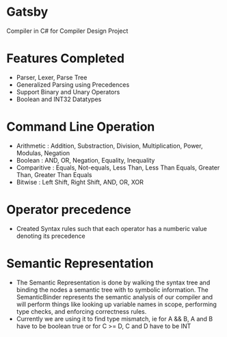 # Gatsby
Compiler in C# for Compiler Design Project

# Features Completed
- Parser, Lexer, Parse Tree
- Generalized Parsing using Precedences
- Support Binary and Unary Operators
- Boolean and INT32 Datatypes

# Command Line Operation
- Arithmetic : Addition, Substraction, Division, Multiplication, Power, Modulas, Negation
- Boolean : AND, OR, Negation, Equality, Inequality
- Comparitive : Equals, Not-equals, Less Than, Less Than Equals, Greater Than, Greater Than Equals
- Bitwise : Left Shift, Right Shift, AND, OR, XOR 

# Operator precedence
- Created Syntax rules such that each operator has a numberic value denoting its precedence

# Semantic Representation
- The Semantic Representation is done by walking the syntax tree and binding the nodes a semantic tree with to symbolic information. The SemanticBinder represents the semantic analysis of our compiler and will perform things like looking up variable names in scope, performing type checks, and enforcing correctness rules.
- Currently we are using it to find type mismatch, ie for A && B, A and B have to be boolean true or
for C >= D, C and D have to be INT